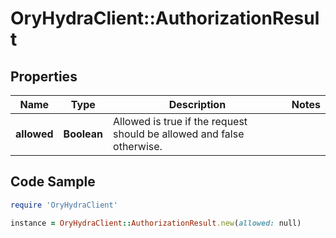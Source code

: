 # OryHydraClient::AuthorizationResult

## Properties

Name | Type | Description | Notes
------------ | ------------- | ------------- | -------------
**allowed** | **Boolean** | Allowed is true if the request should be allowed and false otherwise. | 

## Code Sample

```ruby
require 'OryHydraClient'

instance = OryHydraClient::AuthorizationResult.new(allowed: null)
```


